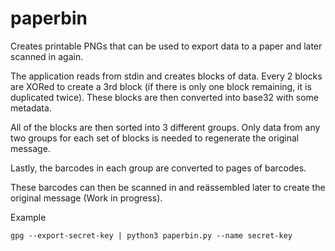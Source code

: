 paperbin
========

Creates printable PNGs that can be used to export data to a paper and later scanned in again.

The application reads from stdin and creates blocks of data. Every 2 blocks are XORed to create a 3rd block (if there is only one block remaining, it is duplicated twice). These blocks are then converted into base32 with some metadata.

All of the blocks are then sorted into 3 different groups.  Only data from any two groups for each set of blocks is needed to regenerate the original message.

Lastly, the barcodes in each group are converted to pages of barcodes.

These barcodes can then be scanned in and reässembled later to create the original message (Work in progress).

Example

    gpg --export-secret-key | python3 paperbin.py --name secret-key

